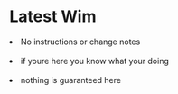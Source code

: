 # Latest Wim <br>

<li>No instructions or change notes</li> <br>
<li>if youre here you know what your doing</li> <br>
<li>nothing is guaranteed here</li> <br>
</li> <br>
